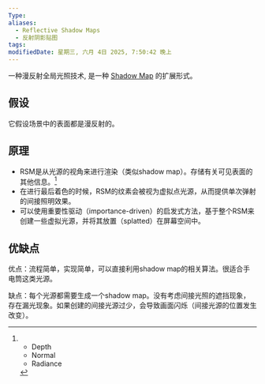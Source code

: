 ```yaml
---
Type: 
aliases:
  - Reflective Shadow Maps
  - 反射阴影贴图
tags: 
modifiedDate: 星期三, 六月 4日 2025, 7:50:42 晚上
---
```

一种漫反射全局光照技术, 是一种 [Shadow Map](Shadow%20Map.md) 的扩展形式。 

## 假设

它假设场景中的表面都是漫反射的。

## 原理

- RSM是从光源的视角来进行渲染（类似shadow map）。存储有关可见表面的其他信息。[^1]
- 在进行最后着色的时候，RSM的纹素会被视为虚拟点光源，从而提供单次弹射的间接照明效果。
- 可以使用重要性驱动（importance-driven）的启发式方法，基于整个RSM来创建一些虚拟光源，并将其放置（splatted）在屏幕空间中。

## 优缺点

优点：流程简单，实现简单，可以直接利用shadow map的相关算法。很适合手电筒这类光源。

缺点：每个光源都需要生成一个shadow map。没有考虑间接光照的遮挡现象，存在漏光现象。如果创建的间接光源过少，会导致画面闪烁（间接光源的位置发生改变）。

[^1]: - Depth
    - Normal
    - Radiance
    
